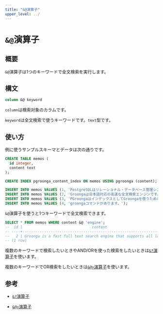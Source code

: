 ```yaml
---
title: "&@演算子"
upper_level: ../
---
```


# `&@`演算子

## 概要

`&@`演算子は1つのキーワードで全文検索を実行します。

## 構文

```sql
column &@ keyword
```

`column`は検索対象のカラムです。

`keyword`は全文検索で使うキーワードです。`text`型です。

## 使い方

例に使うサンプルスキーマとデータは次の通りです。

```sql
CREATE TABLE memos (
  id integer,
  content text
);

CREATE INDEX pgroonga_content_index ON memos USING pgroonga (content);
```

```sql
INSERT INTO memos VALUES (1, 'PostgreSQLはリレーショナル・データベース管理システムです。');
INSERT INTO memos VALUES (2, 'Groongaは日本語対応の高速な全文検索エンジンです。');
INSERT INTO memos VALUES (3, 'PGroongaはインデックスとしてGroongaを使うためのPostgreSQLの拡張機能です。');
INSERT INTO memos VALUES (4, 'groongaコマンドがあります。');
```

`&@`演算子を使うと1つキーワードで全文検索できます。

```sql
SELECT * FROM memos WHERE content &@ 'engine';
--  id |                                content                                 
-- ----+------------------------------------------------------------------------
--   2 | Groonga is a fast full text search engine that supports all languages.
-- (1 row)
```

複数のキーワードで検索したいときやAND/ORを使った検索をしたいときは[`&?`演算子](query-v2.html)を使います。

複数のキーワードでOR検索をしたいときは[`&@>`演算子](match-contain-v2.html)を使います。

## 参考

  * [`&?`演算子](query-v2.html)

  * [`&@>`演算子](match-contain-v2.html)
